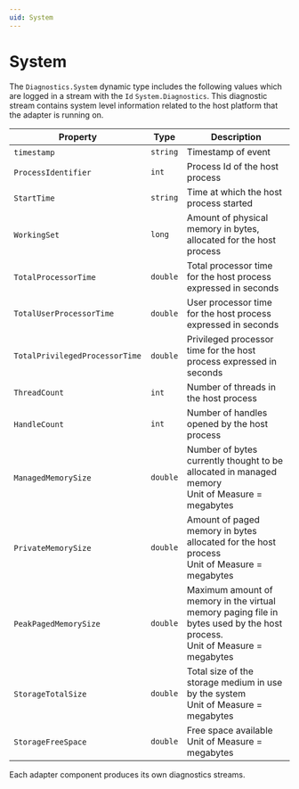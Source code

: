 ```yaml
---
uid: System
---
```


# System

The `Diagnostics.System` dynamic type includes the following values which are logged in a stream with the `Id` `System.Diagnostics`.
This diagnostic stream contains system level information related to the host platform that the adapter is running on.

| Property                            | Type       | Description                                                                       |
| ----------------------------------- | ---------- | --------------------------------------------------------------------------------- |
| `timestamp`                         | `string` | Timestamp of event                                                                |
| `ProcessIdentifier`                 | `int`    | Process Id of the host process                                                    |
| `StartTime`                         | `string` | Time at which the host process started                                            |
| `WorkingSet`                        | `long`   | Amount of physical memory in bytes, allocated for the host process                |
| `TotalProcessorTime `        | `double` | Total processor time for the host process expressed in seconds |
| `TotalUserProcessorTime `    | `double` | User processor time for the host process expressed in seconds                     |
| `TotalPrivilegedProcessorTime ` | `double` | Privileged processor time for the host process expressed in seconds               |
| `ThreadCount`                       | `int`    | Number of threads in the host process                                             |
| `HandleCount`                       | `int`    | Number of handles opened by the host process                                      |
| `ManagedMemorySize`        | `double` | Number of bytes currently thought to be allocated in managed memory<br>Unit of Measure = megabytes |
| `PrivateMemorySize`        | `double` | Amount of paged memory in bytes allocated for the host process<br/>Unit of Measure = megabytes |
| `PeakPagedMemorySize `      | `double` | Maximum amount of memory in the virtual memory paging file in bytes used by the host process.<br/>Unit of Measure = megabytes |
| `StorageTotalSize`         | `double` | Total size of the storage medium in use by the system<br/>Unit of Measure = megabytes |
| `StorageFreeSpace`         | `double` | Free space available<br/>Unit of Measure = megabytes                              |

Each adapter component produces its own diagnostics streams.
